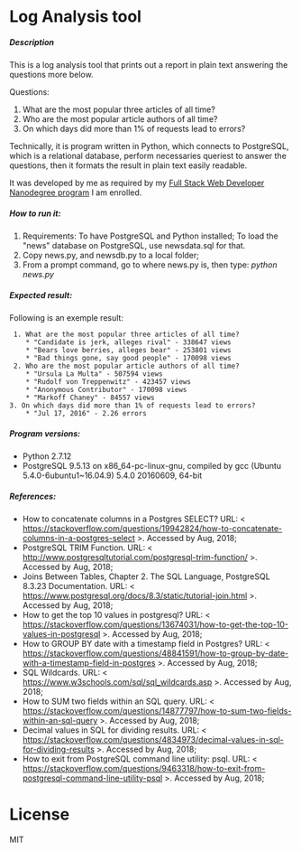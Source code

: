 # Log Analysis tool

##### Description

This is a log analysis tool that prints out a report in plain text answering the questions more below. 

Questions:
1. What are the most popular three articles of all time? 
2. Who are the most popular article authors of all time? 
3. On which days did more than 1% of requests lead to errors? 

Technically, it is program written in Python, which connects to PostgreSQL,
which is a relational database, perform necessaries queriest to answer the 
questions, then it formats the result in plain text easily readable. 

It was developed by me as required by my [Full Stack Web Developer Nanodegree program](https://www.udacity.com/course/full-stack-web-developer-nanodegree--nd004) I am enrolled.

##### How to run it:
1. Requirements: To have PostgreSQL and Python installed; 
To load the "news" database on PostgreSQL, use newsdata.sql for that. 
2. Copy news.py, and newsdb.py to a local folder;
3. From a prompt command, go to where news.py is, then type:
_python news.py_

##### Expected result:
Following is an exemple result:
``` 
 1. What are the most popular three articles of all time?
    * "Candidate is jerk, alleges rival" - 338647 views
    * "Bears love berries, alleges bear" - 253801 views
    * "Bad things gone, say good people" - 170098 views
 2. Who are the most popular article authors of all time?
    * "Ursula La Multa" - 507594 views
    * "Rudolf von Treppenwitz" - 423457 views
    * "Anonymous Contributor" - 170098 views
    * "Markoff Chaney" - 84557 views
3. On which days did more than 1% of requests lead to errors?
    * "Jul 17, 2016" - 2.26 errors
```

##### Program versions:
* Python 2.7.12
* PostgreSQL 9.5.13 on x86_64-pc-linux-gnu, compiled by gcc (Ubuntu 5.4.0-6ubuntu1~16.04.9) 5.4.0 20160609, 64-bit

##### References:
* How to concatenate columns in a Postgres SELECT? URL: < https://stackoverflow.com/questions/19942824/how-to-concatenate-columns-in-a-postgres-select >. Accessed by Aug, 2018;
* PostgreSQL TRIM Function. URL: < http://www.postgresqltutorial.com/postgresql-trim-function/ >. Accessed by Aug, 2018;
* Joins Between Tables, Chapter 2. The SQL Language, PostgreSQL 8.3.23 Documentation. URL: < https://www.postgresql.org/docs/8.3/static/tutorial-join.html >. Accessed by Aug, 2018;
* How to get the top 10 values in postgresql? URL: < https://stackoverflow.com/questions/13674031/how-to-get-the-top-10-values-in-postgresql >. Accessed by Aug, 2018;
* How to GROUP BY date with a timestamp field in Postgres? URL: < https://stackoverflow.com/questions/48841591/how-to-group-by-date-with-a-timestamp-field-in-postgres >. Accessed by Aug, 2018;
* SQL Wildcards. URL: < https://www.w3schools.com/sql/sql_wildcards.asp >. Accessed by Aug, 2018;
* How to SUM two fields within an SQL query. URL: < https://stackoverflow.com/questions/14877797/how-to-sum-two-fields-within-an-sql-query >. Accessed by Aug, 2018;
* Decimal values in SQL for dividing results. URL: < https://stackoverflow.com/questions/4834973/decimal-values-in-sql-for-dividing-results >. Accessed by Aug, 2018;
* How to exit from PostgreSQL command line utility: psql. URL: < https://stackoverflow.com/questions/9463318/how-to-exit-from-postgresql-command-line-utility-psql >. Accessed by Aug, 2018;


# License

MIT